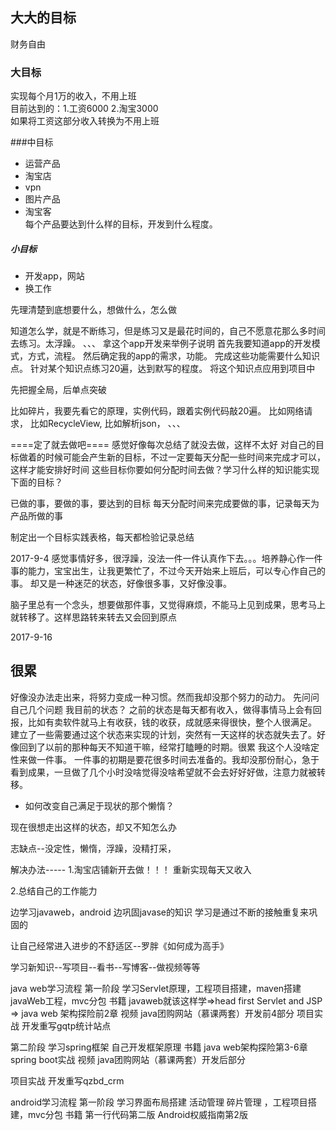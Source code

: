 ## 大大的目标
财务自由
### 大目标
实现每个月1万的收入，不用上班  
目前达到的：1.工资6000 2.淘宝3000  
如果将工资这部分收入转换为不用上班

###中目标
- 运营产品
 - 淘宝店  
 - vpn
 - 图片产品
 - 淘宝客  
每个产品要达到什么样的目标，开发到什么程度。

##### 小目标

- 开发app，网站
- 换工作



先理清楚到底想要什么，想做什么，怎么做

知道怎么学，就是不断练习，但是练习又是最花时间的，自己不愿意花那么多时间去练习。太浮躁。
、、、
拿这个app开发来举例子说明
首先我要知道app的开发模式，方式，流程。
然后确定我的app的需求，功能。
完成这些功能需要什么知识点。
针对某个知识点练习20遍，达到默写的程度。
将这个知识点应用到项目中

先把握全局，后单点突破

比如碎片，我要先看它的原理，实例代码，跟着实例代码敲20遍。
比如网络请求，
比如RecycleView,
比如解析json， 
、、、

====定了就去做吧====
感觉好像每次总结了就没去做，这样不太好
对自己的目标做着的时候可能会产生新的目标，不过一定要每天分配一些时间来完成才可以，这样才能安排好时间
这些目标你要如何分配时间去做？学习什么样的知识能实现下面的目标？

已做的事，要做的事，要达到的目标
每天分配时间来完成要做的事，记录每天为产品所做的事

制定出一个目标实践表格，每天都检验记录总结


2017-9-4
感觉事情好多，很浮躁，没法一件一件认真作下去。。。培养静心作一件事的能力，宝宝出生，让我更繁忙了，不过今天开始来上班后，可以专心作自己的事。
却又是一种迷茫的状态，好像很多事，又好像没事。

脑子里总有一个念头，想要做那件事，又觉得麻烦，不能马上见到成果，思考马上就转移了。这样思路转来转去又会回到原点

2017-9-16
## 很累
好像没办法走出来，将努力变成一种习惯。然而我却没那个努力的动力。
先问问自己几个问题
我目前的状态？
之前的状态是每天都有收入，做得事情马上会有回报，比如有卖软件就马上有收获，钱的收获，成就感来得很快，整个人很满足。
建立了一些需要通过这个状态来实现的计划，突然有一天这样的状态就失去了。好像回到了以前的那种每天不知道干嘛，经常打瞌睡的时期。很累
我这个人没啥定性来做一件事。
一件事的初期是要花很多时间去准备的。我却没那份耐心，急于看到成果，一旦做了几个小时没啥觉得没啥希望就不会去好好好做，注意力就被转移。

- 如何改变自己满足于现状的那个懒惰？

现在很想走出这样的状态，却又不知怎么办

志缺点--没定性，懒惰，浮躁，没精打采，

解决办法-----
1.淘宝店铺新开去做！！！
重新实现每天又收入

2.总结自己的工作能力

边学习javaweb，android 边巩固javase的知识
学习是通过不断的接触重复来巩固的

让自己经常进入进步的不舒适区--罗胖《如何成为高手》

学习新知识--写项目--看书--写博客--做视频等等

java web学习流程
第一阶段 学习Servlet原理，工程项目搭建，maven搭建javaWeb工程，mvc分包
书籍 
javaweb就该这样学=>head first Servlet and JSP => java web 架构探险前2章
视频
java团购网站（慕课两套）开发前4部分
项目实战
开发重写gqtp统计站点

第二阶段 学习spring框架 自己开发框架原理 
书籍
java web架构探险第3-6章 spring boot实战
视频
java团购网站（慕课两套）开发后部分

项目实战
开发重写qzbd_crm

android学习流程
第一阶段 学习界面布局搭建 活动管理 碎片管理 ，工程项目搭建，mvc分包
书籍
第一行代码第二版 Android权威指南第2版